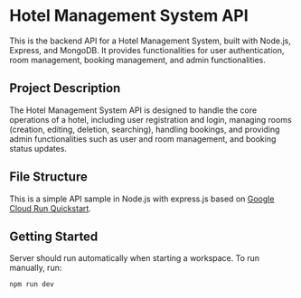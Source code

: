  # Hotel Management System API

This is the backend API for a Hotel Management System, built with Node.js, Express, and MongoDB. It provides functionalities for user authentication, room management, booking management, and admin functionalities.

## Project Description

The Hotel Management System API is designed to handle the core operations of a hotel, including user registration and login, managing rooms (creation, editing, deletion, searching), handling bookings, and providing admin functionalities such as user and room management, and booking status updates.

## File Structure



This is a simple API sample in Node.js with express.js based on [Google Cloud Run Quickstart](https://cloud.google.com/run/docs/quickstarts/build-and-deploy/deploy-nodejs-service).

## Getting Started

Server should run automatically when starting a workspace. To run manually, run:
```sh
npm run dev
```